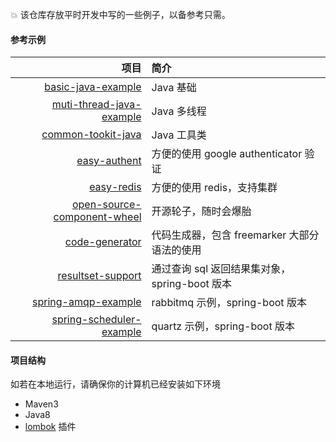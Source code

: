 

:boom: 该仓库存放平时开发中写的一些例子，以备参考只需。<br>

####   参考示例
|项目|简介|
|------:|:-------|
|[basic-java-example](https://github.com/pleuvoir/dev-samples-for-reference/tree/master/basic-java-example)|Java 基础|
|[muti-thread-java-example](https://github.com/pleuvoir/dev-samples-for-reference/tree/master/muti-thread-java-example)| Java 多线程|
|[common-tookit-java](https://github.com/pleuvoir/dev-samples-for-reference/tree/master/common-tookit-java)|Java 工具类|
|[easy-authent](https://github.com/pleuvoir/dev-samples-for-reference/tree/master/easy-authent)|方便的使用 google authenticator 验证|
|[easy-redis](https://github.com/pleuvoir/dev-samples-for-reference/tree/master/easy-redis)|方便的使用 redis，支持集群|
|[open-source-component-wheel](https://github.com/pleuvoir/dev-samples-for-reference/tree/master/open-source-component-wheel)|开源轮子，随时会爆胎|
|[code-generator](https://github.com/pleuvoir/reference-samples/tree/master/code-generator)|代码生成器，包含 freemarker 大部分语法的使用|
|[resultset-support](https://github.com/pleuvoir/reference-samples/tree/master/resultset-support)|通过查询 sql 返回结果集对象，spring-boot 版本|
|[spring-amqp-example](https://github.com/pleuvoir/dev-samples-for-reference/tree/master/spring-amqp-example)|rabbitmq 示例，spring-boot 版本|
|[spring-scheduler-example](https://github.com/pleuvoir/dev-samples-for-reference/tree/master/spring-scheduler-example)|quartz 示例，spring-boot 版本|


#### 项目结构

如若在本地运行，请确保你的计算机已经安装如下环境

- Maven3
- Java8
- [lombok](https://projectlombok.org/) 插件
